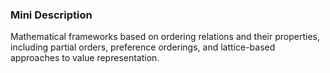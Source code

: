 ### Mini Description

Mathematical frameworks based on ordering relations and their properties, including partial orders, preference orderings, and lattice-based approaches to value representation.
